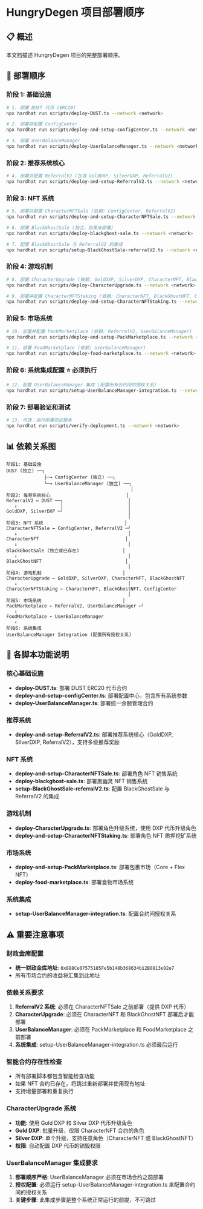 # HungryDegen 项目部署顺序

## 📋 概述

本文档描述 HungryDegen 项目的完整部署顺序。

## 🎯 部署顺序

### 阶段 1: 基础设施
```bash
# 1. 部署 DUST 代币 (ERC20)
npx hardhat run scripts/deploy-DUST.ts --network <network>

# 2. 部署并配置 ConfigCenter
npx hardhat run scripts/deploy-and-setup-configCenter.ts --network <network>

# 3. 部署 UserBalanceManager
npx hardhat run scripts/deploy-UserBalanceManager.ts --network <network>
```

### 阶段 2: 推荐系统核心
```bash
# 4. 部署并配置 ReferralV2 (包含 GoldDXP, SilverDXP, ReferralV2)
npx hardhat run scripts/deploy-and-setup-ReferralV2.ts --network <network>
```

### 阶段 3: NFT 系统
```bash
# 5. 部署并配置 CharacterNFTSale (依赖: ConfigCenter, ReferralV2)
npx hardhat run scripts/deploy-and-setup-CharacterNFTSale.ts --network <network>

# 6. 部署 BlackGhostSale (独立，如果未部署)
npx hardhat run scripts/deploy-blackghost-sale.ts --network <network>

# 7. 配置 BlackGhostSale 与 ReferralV2 的集成
npx hardhat run scripts/setup-BlackGhostSale-referralV2.ts --network <network>
```

### 阶段 4: 游戏机制
```bash
# 8. 部署 CharacterUpgrade (依赖: GoldDXP, SilverDXP, CharacterNFT, BlackGhostNFT)
npx hardhat run scripts/deploy-CharacterUpgrade.ts --network <network>

# 9. 部署并配置 CharacterNFTStaking (依赖: CharacterNFT, BlackGhostNFT, ConfigCenter)
npx hardhat run scripts/deploy-and-setup-CharacterNFTStaking.ts --network <network>
```

### 阶段 5: 市场系统
```bash
# 10. 部署并配置 PackMarketplace (依赖: ReferralV2, UserBalanceManager)
npx hardhat run scripts/deploy-and-setup-PackMarketplace.ts --network <network>

# 11. 部署 FoodMarketplace (依赖: UserBalanceManager)
npx hardhat run scripts/deploy-food-marketplace.ts --network <network>
```

### 阶段 6: 系统集成配置 ⭐ **必须执行**
```bash
# 12. 配置 UserBalanceManager 集成 (配置所有合约间的授权关系)
npx hardhat run scripts/setup-UserBalanceManager-integration.ts --network <network>
```

### 阶段 7: 部署验证和测试
```bash
# 13. 可选：运行部署验证脚本
npx hardhat run scripts/verify-deployment.ts --network <network>
```

## 📊 依赖关系图

```
阶段1: 基础设施
DUST (独立) ──┐
              ├─→ ConfigCenter (独立) ──┐
              └─→ UserBalanceManager (独立) ──┐
                                              │
阶段2: 推荐系统核心                            │
ReferralV2 ← DUST ──┐                        │
   ↓                │                        │
GoldDXP, SilverDXP ─┘                        │
                                             │
阶段3: NFT 系统                              │
CharacterNFTSale ← ConfigCenter, ReferralV2 ─┘
   ↓                                         │
CharacterNFT                                │
   ↓                                         │
BlackGhostSale (独立或已存在)                │
   ↓                                         │
BlackGhostNFT                               │
                                             │
阶段4: 游戏机制                              │
CharacterUpgrade ← GoldDXP, SilverDXP, CharacterNFT, BlackGhostNFT
   ↓                                         │
CharacterNFTStaking ← CharacterNFT, BlackGhostNFT, ConfigCenter
                                             │
阶段5: 市场系统                              │
PackMarketplace ← ReferralV2, UserBalanceManager ←┘
   ↓
FoodMarketplace ← UserBalanceManager
   ↓
阶段6: 系统集成
UserBalanceManager Integration (配置所有授权关系)
```

## 🔧 各脚本功能说明

### 核心基础设施
- **deploy-DUST.ts**: 部署 DUST ERC20 代币合约
- **deploy-and-setup-configCenter.ts**: 部署配置中心，包含所有系统参数
- **deploy-UserBalanceManager.ts**: 部署统一余额管理合约

### 推荐系统
- **deploy-and-setup-ReferralV2.ts**: 部署推荐系统核心（GoldDXP, SilverDXP, ReferralV2），支持多级推荐奖励

### NFT 系统
- **deploy-and-setup-CharacterNFTSale.ts**: 部署角色 NFT 销售系统
- **deploy-blackghost-sale.ts**: 部署黑幽灵 NFT 销售系统
- **setup-BlackGhostSale-referralV2.ts**: 配置 BlackGhostSale 与 ReferralV2 的集成

### 游戏机制
- **deploy-CharacterUpgrade.ts**: 部署角色升级系统，使用 DXP 代币升级角色
- **deploy-and-setup-CharacterNFTStaking.ts**: 部署角色 NFT 质押挖矿系统

### 市场系统
- **deploy-and-setup-PackMarketplace.ts**: 部署包裹市场（Core + Flex NFT）
- **deploy-food-marketplace.ts**: 部署食物市场系统

### 系统集成
- **setup-UserBalanceManager-integration.ts**: 配置合约间授权关系

## ⚠️ 重要注意事项

### 财政金库配置
- **统一财政金库地址**: `0x888Ce07575185Fe5b148b368634b12B0813e92e7`
- 所有市场合约的收益将汇集到此地址

### 依赖关系要求
1. **ReferralV2 系统**: 必须在 CharacterNFTSale 之前部署（提供 DXP 代币）
2. **CharacterUpgrade**: 必须在 CharacterNFT 和 BlackGhostNFT 部署后才能部署
3. **UserBalanceManager**: 必须在 PackMarketplace 和 FoodMarketplace 之前部署
4. **系统集成**: setup-UserBalanceManager-integration.ts 必须最后运行

### 智能合约存在性检查
- 所有部署脚本都包含智能检查功能
- 如果 NFT 合约已存在，将跳过重新部署并使用现有地址
- 支持增量部署和重复执行

### CharacterUpgrade 系统
- **功能**: 使用 Gold DXP 和 Silver DXP 代币升级角色
- **Gold DXP**: 批量升级，仅限 CharacterNFT 合约的角色
- **Silver DXP**: 单个升级，支持任意角色（CharacterNFT 或 BlackGhostNFT）
- **权限**: 自动配置 DXP 代币的销毁权限

### UserBalanceManager 集成要求
1. **部署顺序严格**: UserBalanceManager 必须在市场合约之前部署
2. **授权配置**: 必须运行 setup-UserBalanceManager-integration.ts 来配置合约间的授权关系
3. **关键步骤**: 此集成步骤是整个系统正常运行的前提，不可跳过